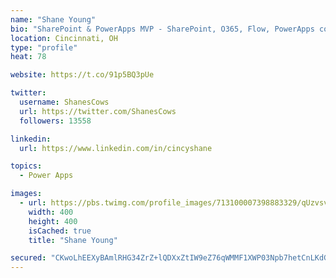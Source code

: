 ```yaml
---
name: "Shane Young"
bio: "SharePoint & PowerApps MVP - SharePoint, O365, Flow, PowerApps consulting? @PowerApps911 | Pure Snark? You found it."
location: Cincinnati, OH
type: "profile"
heat: 78

website: https://t.co/91p5BQ3pUe

twitter:
  username: ShanesCows
  url: https://twitter.com/ShanesCows
  followers: 13558

linkedin:
  url: https://www.linkedin.com/in/cincyshane

topics:
  - Power Apps

images:
  - url: https://pbs.twimg.com/profile_images/713100007398883329/qUzvsvQ3_400x400.jpg
    width: 400
    height: 400
    isCached: true
    title: "Shane Young"

secured: "CKwoLhEEXyBAmlRHG34ZrZ+lQDXxZtIW9eZ76qWMMF1XWP03Npb7hetCnLKdGVw3BN+Mm9G11PkNedPFoa9BrC7FF+oauiNGWU6d4xgsbz0+g9gelaPcG/oYDeUY+U553pm2D0gsavzRla8TDRTTP+f7qvhZspKp0vR22cIYXSnyQqYEQMIZHkLMgXiKm5j6bkv8vhof8XOum92tPE1Y/t8euI5tPNlXPwKfxDmijfFzm+u07Gs6zMhbvBf7uSTZSIktJ6iLcUs3aHMjNPfC5P90rrB6KySoMHXDm3syEnYcTq1LwHRy+jydgZga1RtnFVayx3XVC7Ov7uCw5ssr1OMTEYIz0Sr21vrxIHEUS+Gdjmh56XIrvpnMDsDphElHzK4Al/VggfAepSkKyX401Wpg2SG06adTgDPeZH5wu/A=;rIrbEGW6ZM9YjGN+tCmwUg=="
---
```


